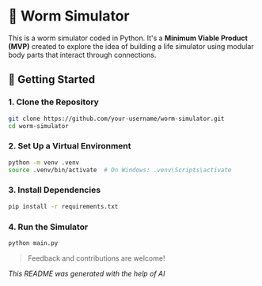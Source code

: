 # 🐛 Worm Simulator

This is a worm simulator coded in Python. It's a **Minimum Viable Product (MVP)** created to explore the idea of building a life simulator using modular body parts that interact through connections.

## 🚀 Getting Started

### 1. Clone the Repository

```bash
git clone https://github.com/your-username/worm-simulator.git
cd worm-simulator
```

### 2. Set Up a Virtual Environment

```bash
python -m venv .venv
source .venv/bin/activate  # On Windows: .venv\Scripts\activate
```

### 3. Install Dependencies

```bash
pip install -r requirements.txt
```

### 4. Run the Simulator

```bash
python main.py
```

> Feedback and contributions are welcome!

*This README was generated with the help of AI*